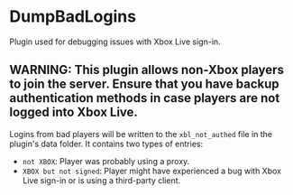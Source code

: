 # DumpBadLogins

Plugin used for debugging issues with Xbox Live sign-in.

## WARNING: This plugin allows non-Xbox players to join the server. Ensure that you have backup authentication methods in case players are not logged into Xbox Live.

Logins from bad players will be written to the `xbl_not_authed` file in the plugin's data folder. It contains two types of entries:
- `not XBOX`: Player was probably using a proxy.
- `XBOX but not signed`: Player might have experienced a bug with Xbox Live sign-in or is using a third-party client.